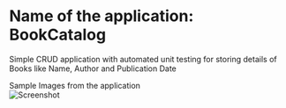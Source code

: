 
# Name of the application: BookCatalog
Simple CRUD application with automated unit testing for storing details of Books like Name, Author and Publication Date

Sample Images from the application<br>
![Screenshot](images/Hit-a-Tenzie.png "Beat Yourself!")



